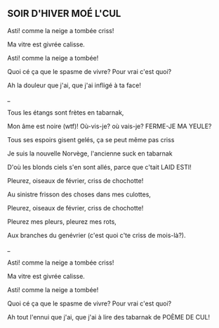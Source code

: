  ## SOIR D'HIVER MOÉ L'CUL

Asti! comme la neige a tombée criss!

Ma vitre est givrée calisse.

Asti! comme la neige a tombée!

Quoi cé ça que le spasme de vivre? Pour vrai c'est quoi?

Ah la douleur que j'ai, que j'ai infligé à ta face!

_

Tous les étangs sont frètes en tabarnak,

Mon âme est noire (wtf)! Où-vis-je? où vais-je? FERME-JE MA YEULE?

Tous ses espoirs gisent gelés, ça se peut même pas criss

Je suis la nouvelle Norvège, l'ancienne suck en tabarnak

D'où les blonds ciels s'en sont allés, parce que c'tait LAID ESTI!

Pleurez, oiseaux de février, criss de chochotte!

Au sinistre frisson des choses dans mes culottes,

Pleurez, oiseaux de février, criss de chochotte!

Pleurez mes pleurs, pleurez mes rots,

Aux branches du genévrier (c'est quoi c'te criss de mois-là?).

_

Asti! comme la neige a tombée criss!

Ma vitre est givrée calisse.

Asti! comme la neige a tombée!

Quoi cé ça que le spasme de vivre? Pour vrai c'est quoi?

Ah tout l'ennui que j'ai, que j'ai à lire des tabarnak de POÈME DE CUL!

